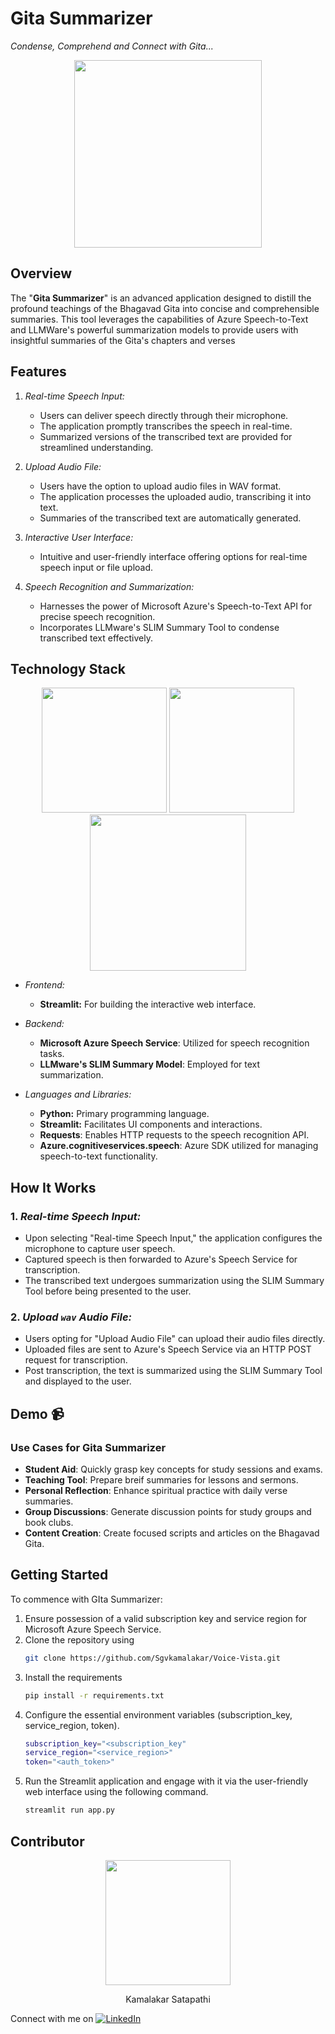 # Gita Summarizer
_Condense, Comprehend and Connect with Gita..._

<p align="center">

<img src="https://github.com/Sgvkamalakar/Gita_Summarizer/assets/103712713/8f09a760-d41a-41bf-8f8f-8f255522b633" height=300 width=300/>
</p>




## Overview
The "**Gita Summarizer**" is an advanced application designed to distill the profound teachings of the Bhagavad Gita into concise and comprehensible summaries. This tool leverages the capabilities of Azure Speech-to-Text and LLMWare's powerful summarization models to provide users with insightful summaries of the Gita's chapters and verses

## Features
1. *Real-time Speech Input:*
   - Users can deliver speech directly through their microphone.
   - The application promptly transcribes the speech in real-time.
   - Summarized versions of the transcribed text are provided for streamlined understanding.

2. *Upload Audio File:*
   - Users have the option to upload audio files in WAV format.
   - The application processes the uploaded audio, transcribing it into text.
   - Summaries of the transcribed text are automatically generated.

3. *Interactive User Interface:*
   - Intuitive and user-friendly interface offering options for real-time speech input or file upload.

4. *Speech Recognition and Summarization:*
   - Harnesses the power of Microsoft Azure's Speech-to-Text API for precise speech recognition.
   - Incorporates LLMware's SLIM Summary Tool to condense transcribed text effectively.

##  Technology Stack

<p align="center">
<img src="https://github.com/Sgvkamalakar/Gita_Summarizer/assets/103712713/5fe1a9f6-51f3-49a1-a730-f05304a96696" width=200px height=200px>
<img src="https://github.com/Sgvkamalakar/Gita_Summarizer/assets/103712713/debb5489-2d44-40fc-88ec-23dd149e4acd" width=200px height=200px>
<img src="https://github.com/Sgvkamalakar/Gita_Summarizer/assets/103712713/1f300911-c20f-420e-ba8c-0f3d06e4ee4e" width=250pxheight:150px>
</p>


- *Frontend:*
  - **Streamlit:** For building the interactive web interface.
    
- *Backend:*
  - **Microsoft Azure Speech Service**: Utilized for speech recognition tasks.
  - **LLMware's SLIM Summary Model**: Employed for text summarization.
    
- *Languages and Libraries:*
  - **Python:** Primary programming language.
  - **Streamlit:** Facilitates UI components and interactions.
  - **Requests**: Enables HTTP requests to the speech recognition API.
  - **Azure.cognitiveservices.speech**: Azure SDK utilized for managing speech-to-text functionality.

## How It Works

### 1. *Real-time Speech Input:*
   


   - Upon selecting "Real-time Speech Input," the application configures the microphone to capture user speech.
   - Captured speech is then forwarded to Azure's Speech Service for transcription.
   - The transcribed text undergoes summarization using the SLIM Summary Tool before being presented to the user.

### 2. *Upload `wav` Audio File:*
   
   
   - Users opting for "Upload Audio File" can upload their audio files directly.
   - Uploaded files are sent to Azure's Speech Service via an HTTP POST request for transcription.
   - Post transcription, the text is summarized using the SLIM Summary Tool and displayed to the user.



## Demo 📹


### Use Cases for Gita Summarizer

- **Student Aid**: Quickly grasp key concepts for study sessions and exams.
- **Teaching Tool**: Prepare breif summaries for lessons and sermons.
- **Personal Reflection**: Enhance spiritual practice with daily verse summaries.
- **Group Discussions**: Generate discussion points for study groups and book clubs.
- **Content Creation**: Create focused scripts and articles on the Bhagavad Gita.
  
## Getting Started
To commence with GIta Summarizer:
1. Ensure possession of a valid subscription key and service region for Microsoft Azure Speech Service.
2. Clone the repository using
   ```bash
   git clone https://github.com/Sgvkamalakar/Voice-Vista.git
   ```
3. Install the requirements
   ```bash
   pip install -r requirements.txt
   ```
4. Configure the essential environment variables (subscription_key, service_region, token).
   ```bash
   subscription_key="<subscription_key"
   service_region="<service_region>"
   token="<auth_token>"
   ```
5. Run the Streamlit application and engage with it via the user-friendly web interface using the following command.
   ```bash
   streamlit run app.py
   ```

## Contributor

<p align="center">
  <img src="https://github.com/sgvkamalakar.png" height="200" width="200"/>
</p>
<p align="center">
  Kamalakar Satapathi
</p>

Connect with me on [![LinkedIn](https://img.shields.io/badge/-Kamalakar_Satapathi-0077B5?style=flat-square&logo=linkedin&logoColor=white)](https://www.linkedin.com/in/sgvkamalakar)
